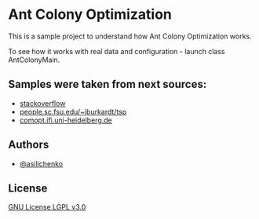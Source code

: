 # Ant Colony Optimization
This is a sample project to understand how Ant Colony Optimization works.

To see how it works with real data and configuration - launch class AntColonyMain.

## Samples were taken from next sources:
<ul>
 <li><a href="https://stackoverflow.com/questions/11007355/data-for-simple-tsp">stackoverflow</a></li>
 <li><a href="https://people.sc.fsu.edu/~jburkardt/datasets/tsp/tsp.html">people.sc.fsu.edu/~jburkardt/tsp</a></li>
 <li><a href="http://comopt.ifi.uni-heidelberg.de/software/TSPLIB95/tsp/">comopt.ifi.uni-heidelberg.de</a></li>
</ul>

## Authors

- [@asilichenko](https://github.com/asilichenko)

## License

[GNU License LGPL v3.0](LICENSE)
